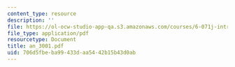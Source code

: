```yaml
---
content_type: resource
description: ''
file: https://ol-ocw-studio-app-qa.s3.amazonaws.com/courses/6-071j-introduction-to-electronics-signals-and-measurement-spring-2006/706d5fbeba99433daa5442b15b43d0ab_an_3001.pdf
file_type: application/pdf
resourcetype: Document
title: an_3001.pdf
uid: 706d5fbe-ba99-433d-aa54-42b15b43d0ab
---
```

